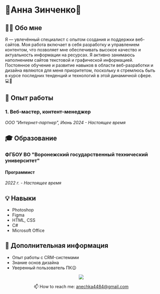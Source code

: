 # 🦇Анна Зинченко🦇


## 👩‍💻 Обо мне
Я — увлечённый специалист с опытом создания и поддержки веб-сайтов.
Моя работа включает в себя разработку и управлением контентом, что позволяет мне обеспечивать высокое качество и актуальность информации на ресурсах.
Я активно занимаюсь наполнением сайтов текстовой и графической информацией. Постоянное обучение и развитие навыков в области веб-разработки и дизайна являются для меня приоритетом, поскольку я стремлюсь быть в курсе последних тенденций и технологий в этой динамичной сфере. 💻🌟



## 💼 Опыт работы
### 1. Веб-мастер, контент-менеджер
*ООО "Интернет-партнер",* *Июнь 2024 - Настоящее время*



## 🎓 Образование
### ФГБОУ ВО "Воронежский государственный технический университет"
#### Программист
*2022 г. - Настоящее время*



## 💡 Навыки
- Photoshop
- Figma
- HTML, CSS
- C#
- Microsoft Office



## 🌈 Дополнительная информация
-  Опыт работы с CRM-системами
- Знание основ дизайна
- Уверенный пользователь ПК😉 


<p align='center'>
   <a href="https://t.me/domosedochka">
       <img src="https://img.shields.io/badge/Telegram-2CA5E0?style=for-the-badge&logo=telegram&logoColor=white"/>
   </a>
<p align='center'>
   📫 How to reach me: <a href='mailto:anechka4484@gmail.com'>anechka4484@gmail.com</a>
</p>
